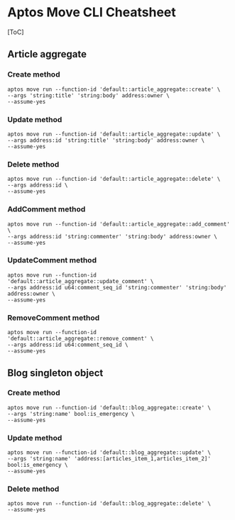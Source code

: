 # Aptos Move CLI Cheatsheet

[ToC]

## Article aggregate

### Create method

```shell
aptos move run --function-id 'default::article_aggregate::create' \
--args 'string:title' 'string:body' address:owner \
--assume-yes
```

### Update method

```shell
aptos move run --function-id 'default::article_aggregate::update' \
--args address:id 'string:title' 'string:body' address:owner \
--assume-yes
```

### Delete method

```shell
aptos move run --function-id 'default::article_aggregate::delete' \
--args address:id \
--assume-yes
```

### AddComment method

```shell
aptos move run --function-id 'default::article_aggregate::add_comment' \
--args address:id 'string:commenter' 'string:body' address:owner \
--assume-yes
```

### UpdateComment method

```shell
aptos move run --function-id 'default::article_aggregate::update_comment' \
--args address:id u64:comment_seq_id 'string:commenter' 'string:body' address:owner \
--assume-yes
```

### RemoveComment method

```shell
aptos move run --function-id 'default::article_aggregate::remove_comment' \
--args address:id u64:comment_seq_id \
--assume-yes
```

## Blog singleton object

### Create method

```shell
aptos move run --function-id 'default::blog_aggregate::create' \
--args 'string:name' bool:is_emergency \
--assume-yes
```

### Update method

```shell
aptos move run --function-id 'default::blog_aggregate::update' \
--args 'string:name' 'address:[articles_item_1,articles_item_2]' bool:is_emergency \
--assume-yes
```

### Delete method

```shell
aptos move run --function-id 'default::blog_aggregate::delete' \
--assume-yes
```

